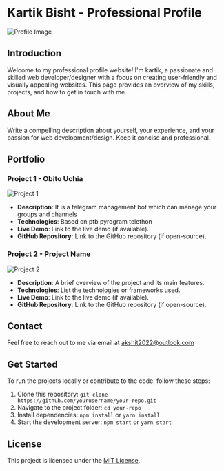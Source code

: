 # Kartik Bisht - Professional Profile

![Profile Image](profile-image.jpg)

## Introduction

Welcome to my professional profile website! I'm kartik, a passionate and skilled web developer/designer with a focus on creating user-friendly and visually appealing websites. This page provides an overview of my skills, projects, and how to get in touch with me.

## About Me

Write a compelling description about yourself, your experience, and your passion for web development/design. Keep it concise and professional.

## Portfolio

### Project 1 - Obito Uchia

![Project 1](project1-thumbnail.jpg)

- **Description**: It is a telegram management bot which can manage your groups and channels
- **Technologies**: Based on ptb pyrogram telethon 
- **Live Demo**: Link to the live demo (if available).
- **GitHub Repository**: Link to the GitHub repository (if open-source).

### Project 2 - Project Name

![Project 2](project2-thumbnail.jpg)

- **Description**: A brief overview of the project and its main features.
- **Technologies**: List the technologies or frameworks used.
- **Live Demo**: Link to the live demo (if available).
- **GitHub Repository**: Link to the GitHub repository (if open-source).

<!-- Add more projects here -->

## Contact

Feel free to reach out to me via email at akshit2022@outlook.com 

## Get Started

To run the projects locally or contribute to the code, follow these steps:

1. Clone this repository: `git clone https://github.com/yourusername/your-repo.git`
2. Navigate to the project folder: `cd your-repo`
3. Install dependencies: `npm install` or `yarn install`
4. Start the development server: `npm start` or `yarn start`

## License

This project is licensed under the [MIT License](LICENSE).
